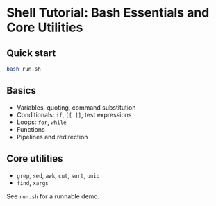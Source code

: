 # Shell Tutorial: Bash Essentials and Core Utilities

## Quick start

```bash
bash run.sh
```

## Basics

- Variables, quoting, command substitution
- Conditionals: `if`, `[[ ]]`, test expressions
- Loops: `for`, `while`
- Functions
- Pipelines and redirection

## Core utilities

- `grep`, `sed`, `awk`, `cut`, `sort`, `uniq`
- `find`, `xargs`

See `run.sh` for a runnable demo.